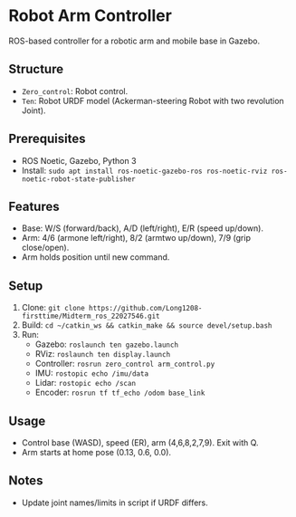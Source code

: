 # Robot Arm Controller

ROS-based controller for a robotic arm and mobile base in Gazebo.

## Structure
- `Zero_control`: Robot control.
- `Ten`: Robot URDF model (Ackerman-steering Robot with two revolution Joint).

## Prerequisites
- ROS Noetic, Gazebo, Python 3
- Install: `sudo apt install ros-noetic-gazebo-ros ros-noetic-rviz ros-noetic-robot-state-publisher`

## Features
- Base: W/S (forward/back), A/D (left/right), E/R (speed up/down).
- Arm: 4/6 (armone left/right), 8/2 (armtwo up/down), 7/9 (grip close/open).
- Arm holds position until new command.

## Setup
1. Clone: `git clone https://github.com/Long1208-firsttime/Midterm_ros_22027546.git`
2. Build: `cd ~/catkin_ws && catkin_make && source devel/setup.bash`
3. Run:
   - Gazebo: `roslaunch ten gazebo.launch`
   - RViz: `roslaunch ten display.launch`
   - Controller: `rosrun zero_control arm_control.py`
   - IMU: `rostopic echo /imu/data`
   - Lidar: `rostopic echo /scan`
   - Encoder: `rosrun tf tf_echo /odom base_link`

## Usage
- Control base (WASD), speed (ER), arm (4,6,8,2,7,9). Exit with Q.
- Arm starts at home pose (0.13, 0.6, 0.0).

## Notes
- Update joint names/limits in script if URDF differs.
